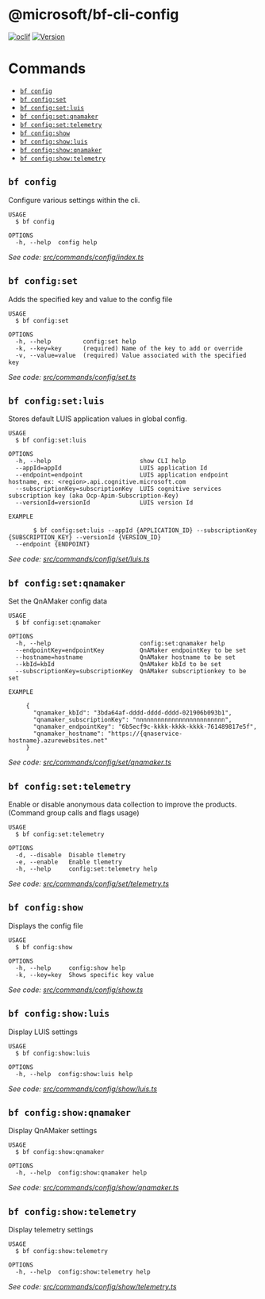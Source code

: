 @microsoft/bf-cli-config
========================



[![oclif](https://img.shields.io/badge/cli-oclif-brightgreen.svg)](https://oclif.io)
[![Version](https://img.shields.io/npm/v/@microsoft/bf-cli-config)](https://www.npmjs.com/package/@microsoft/bf-cli-config)

# Commands
<!-- commands -->
* [`bf config`](#bf-config)
* [`bf config:set`](#bf-configset)
* [`bf config:set:luis`](#bf-configsetluis)
* [`bf config:set:qnamaker`](#bf-configsetqnamaker)
* [`bf config:set:telemetry`](#bf-configsettelemetry)
* [`bf config:show`](#bf-configshow)
* [`bf config:show:luis`](#bf-configshowluis)
* [`bf config:show:qnamaker`](#bf-configshowqnamaker)
* [`bf config:show:telemetry`](#bf-configshowtelemetry)

## `bf config`

Configure various settings within the cli.

```
USAGE
  $ bf config

OPTIONS
  -h, --help  config help
```

_See code: [src/commands/config/index.ts](https://github.com/microsoft/botframework-cli/tree/master/packages/config/src/commands/config/index.ts)_

## `bf config:set`

Adds the specified key and value to the config file

```
USAGE
  $ bf config:set

OPTIONS
  -h, --help         config:set help
  -k, --key=key      (required) Name of the key to add or override
  -v, --value=value  (required) Value associated with the specified key
```

_See code: [src/commands/config/set.ts](https://github.com/microsoft/botframework-cli/tree/master/packages/config/src/commands/config/set.ts)_

## `bf config:set:luis`

Stores default LUIS application values in global config.

```
USAGE
  $ bf config:set:luis

OPTIONS
  -h, --help                         show CLI help
  --appId=appId                      LUIS application Id
  --endpoint=endpoint                LUIS application endpoint hostname, ex: <region>.api.cognitive.microsoft.com
  --subscriptionKey=subscriptionKey  LUIS cognitive services subscription key (aka Ocp-Apim-Subscription-Key)
  --versionId=versionId              LUIS version Id

EXAMPLE

       $ bf config:set:luis --appId {APPLICATION_ID} --subscriptionKey {SUBSCRIPTION_KEY} --versionId {VERSION_ID} 
  --endpoint {ENDPOINT}
```

_See code: [src/commands/config/set/luis.ts](https://github.com/microsoft/botframework-cli/tree/master/packages/config/src/commands/config/set/luis.ts)_

## `bf config:set:qnamaker`

Set the QnAMaker config data

```
USAGE
  $ bf config:set:qnamaker

OPTIONS
  -h, --help                         config:set:qnamaker help
  --endpointKey=endpointKey          QnAMaker endpointKey to be set
  --hostname=hostname                QnAMaker hostname to be set
  --kbId=kbId                        QnAMaker kbId to be set
  --subscriptionKey=subscriptionKey  QnAMaker subscriptionkey to be set

EXAMPLE

     {
       "qnamaker_kbId": "3bda64af-dddd-dddd-dddd-021906b093b1",
       "qnamaker_subscriptionKey": "nnnnnnnnnnnnnnnnnnnnnnnnn",
       "qnamaker_endpointKey": "6b5ecf9c-kkkk-kkkk-kkkk-761489817e5f",
       "qnamaker_hostname": "https://{qnaservice-hostname}.azurewebsites.net"
     }
```

_See code: [src/commands/config/set/qnamaker.ts](https://github.com/microsoft/botframework-cli/tree/master/packages/config/src/commands/config/set/qnamaker.ts)_

## `bf config:set:telemetry`

Enable or disable anonymous data collection to improve the products. (Command group calls and flags usage)

```
USAGE
  $ bf config:set:telemetry

OPTIONS
  -d, --disable  Disable tlemetry
  -e, --enable   Enable tlemetry
  -h, --help     config:set:telemetry help
```

_See code: [src/commands/config/set/telemetry.ts](https://github.com/microsoft/botframework-cli/tree/master/packages/config/src/commands/config/set/telemetry.ts)_

## `bf config:show`

Displays the config file

```
USAGE
  $ bf config:show

OPTIONS
  -h, --help     config:show help
  -k, --key=key  Shows specific key value
```

_See code: [src/commands/config/show.ts](https://github.com/microsoft/botframework-cli/tree/master/packages/config/src/commands/config/show.ts)_

## `bf config:show:luis`

Display LUIS settings

```
USAGE
  $ bf config:show:luis

OPTIONS
  -h, --help  config:show:luis help
```

_See code: [src/commands/config/show/luis.ts](https://github.com/microsoft/botframework-cli/tree/master/packages/config/src/commands/config/show/luis.ts)_

## `bf config:show:qnamaker`

Display QnAMaker settings

```
USAGE
  $ bf config:show:qnamaker

OPTIONS
  -h, --help  config:show:qnamaker help
```

_See code: [src/commands/config/show/qnamaker.ts](https://github.com/microsoft/botframework-cli/tree/master/packages/config/src/commands/config/show/qnamaker.ts)_

## `bf config:show:telemetry`

Display telemetry settings

```
USAGE
  $ bf config:show:telemetry

OPTIONS
  -h, --help  config:show:telemetry help
```

_See code: [src/commands/config/show/telemetry.ts](https://github.com/microsoft/botframework-cli/tree/master/packages/config/src/commands/config/show/telemetry.ts)_
<!-- commandsstop -->
